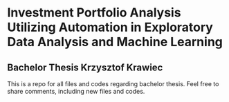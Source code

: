 # Investment Portfolio Analysis Utilizing Automation in Exploratory Data Analysis and Machine Learning
## Bachelor Thesis Krzysztof Krawiec
This is a repo for all files and codes regarding bachelor thesis. Feel free to share comments, including new files
and codes. 
